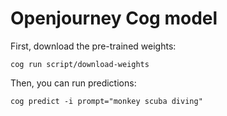 # Openjourney Cog model

First, download the pre-trained weights:

    cog run script/download-weights

Then, you can run predictions:

    cog predict -i prompt="monkey scuba diving"
